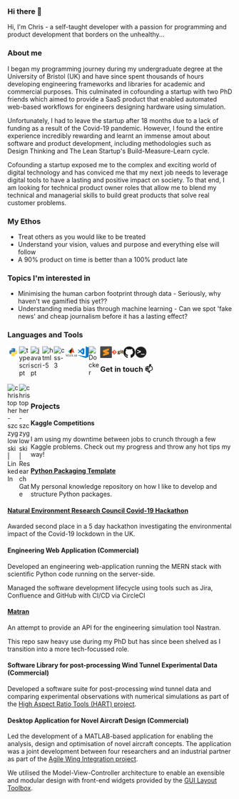 ### Hi there 👋 
Hi, I'm Chris - a self-taught developer with a passion for programming and product development that borders on the unhealthy...

### About me

I began my programming journey during my undergraduate degree at the University of Bristol (UK) and have since spent thousands of hours developing engineering frameworks and libraries for academic and commercial purposes. This culminated in cofounding a startup with two PhD friends which aimed to provide a SaaS product that enabled automated web-based workflows for engineers designing hardware using simulation. 

Unfortunately, I had to leave the startup after 18 months due to a lack of funding as a result of the Covid-19 pandemic. However, I found the entire experience incredibly rewarding and learnt an immense amout about software and product development, including methodologies such as Design Thinking and The Lean Startup's Build-Measure-Learn cycle.

Cofounding a startup exposed me to the complex and exciting world of digital technology and has conviced me that my next job needs to leverage digital tools to have a lasting and positive impact on society. To that end, I am looking for technical product owner roles that allow me to blend my technical and managerial skills to build great products that solve real customer problems.

### My Ethos

* Treat others as you would like to be treated
* Understand your vision, values and purpose and everything else will follow
* A 90% product on time is better than a 100% product late

### Topics I'm interested in

* Minimising the human carbon footprint through data - Seriously, why haven't we gamified this yet??
* Understanding media bias through machine learning - Can we spot 'fake news' and cheap journalism before it has a lasting effect?

### Languages and Tools

<img align="left" alt="Python" 
width="26px" src="https://raw.githubusercontent.com/github/explore/80688e429a7d4ef2fca1e82350fe8e3517d3494d/topics/python/python.png" />
<img align="left" alt="typescript" 
width="26px" src="https://user-images.githubusercontent.com/38318223/129893268-d62539c1-5d9b-4017-b3f6-927a5df35d34.png" />
<img align="left" alt="javascript" 
width="26px" src="https://user-images.githubusercontent.com/38318223/129892919-7597296a-e392-4a75-91a3-fc68b1448cae.png" />
<img align="left" alt="html-5" 
width="26px" src="https://user-images.githubusercontent.com/38318223/129892834-8186e58a-96d4-4180-ba36-62cb9a83bd5b.png" />
<img align="left" alt="css-3" 
width="26px" src="https://user-images.githubusercontent.com/38318223/129893179-74cc0fbd-c8f3-4b9a-b14c-b28503c5b2ba.png" />
<img align="left" alt="Matlab" 
width="26px" src="https://raw.githubusercontent.com/github/explore/80688e429a7d4ef2fca1e82350fe8e3517d3494d/topics/matlab/matlab.png" />
<img align="left" alt="Visual Studio Code" 
width="26px" src="https://raw.githubusercontent.com/github/explore/80688e429a7d4ef2fca1e82350fe8e3517d3494d/topics/visual-studio-code/visual-studio-code.png" />
<img align="left" alt="Docker" 
width="26px" src="https://user-images.githubusercontent.com/38318223/129898734-7e3433b6-fdb8-4610-91f7-671f322b81b4.png" />
<img align="left" alt="Sublime Text" 
width="26px" src="https://raw.githubusercontent.com/github/explore/80688e429a7d4ef2fca1e82350fe8e3517d3494d/topics/sublime-text/sublime-text.png" />
<img align="left" alt="Git" 
width="26px" src="https://raw.githubusercontent.com/github/explore/80688e429a7d4ef2fca1e82350fe8e3517d3494d/topics/git/git.png" />
<img align="left" alt="GitHub" 
width="26px" src="https://raw.githubusercontent.com/github/explore/78df643247d429f6cc873026c0622819ad797942/topics/github/github.png" />
<img align="left" alt="Terminal" 
width="26px" src="https://raw.githubusercontent.com/github/explore/80688e429a7d4ef2fca1e82350fe8e3517d3494d/topics/terminal/terminal.png" />

<br/>

### Get in touch 📫

[<img align="left" alt="christopher-szczyglowski | LinkedIn" width="26px" src="https://user-images.githubusercontent.com/38318223/129896248-7e9442c4-5811-41c0-a004-5c5dc8512a50.png"/>][linkedin]
[<img align="left" alt="christopher-szczyglowski | ResearchGate" width="26px" src="https://user-images.githubusercontent.com/38318223/129895964-0a637d6d-08ca-46e3-a3b2-be30a5c498ad.png"/>][researchgate]

<br/>

### Projects

#### Kaggle Competitions
I am using my downtime between jobs to crunch through a few Kaggle problems. Check out my progress and throw any hot tips my way!

#### [Python Packaging Template](https://github.com/ChristopherSzczyglowski/python_package_template)
My personal knowledge repository on how I like to develop and structure Python packages. 

#### [Natural Environment Research Council Covid-19 Hackathon](https://github.com/BristolFluFighters/BristolFluFighters_NERCHackathonTwo_Recovery#covid_hackathon_2)
Awarded second place in a 5 day hackathon investigating the environmental impact of the Covid-19 lockdown in the UK. 

#### Engineering Web Application (Commercial)
Developed an engineering web-application running the MERN stack with scientific Python code running on the server-side. 

Managed the software development lifecycle using tools such as Jira, Confluence and GitHub with CI/CD via CircleCI

#### [Matran](https://github.com/ChristopherSzczyglowski/Matran) 
An attempt to provide an API for the engineering simulation tool Nastran. 

This repo saw heavy use during my PhD but has since been shelved as I transition into a more tech-focussed role.

#### Software Library for post-processing Wind Tunnel Experimental Data (Commercial)
Developed a software suite for post-processing wind tunnel data and comparing experimental observations with numerical simulations as part of the [High Aspect Ratio Tools (HART) project](https://gtr.ukri.org/projects?ref=113223).

#### Desktop Application for Novel Aircraft Design (Commercial)
Led the development of a MATLAB-based application for enabling the analysis, design and optimisation of novel aircraft concepts. The application was a joint development between four researchers and an industrial partner as part of the [Agile Wing Integration project](https://gtr.ukri.org/projects?ref=113041). 

We utilised the Model-View-Controller architecture to enable an exensible and modular design with front-end widgets provided by the [GUI Layout Toolbox](https://uk.mathworks.com/matlabcentral/fileexchange/47982-gui-layout-toolbox).

[researchgate]: https://www.researchgate.net/profile/Christopher-Szczyglowski
[linkedin]: https://www.linkedin.com/in/christopher-szczyglowski/
